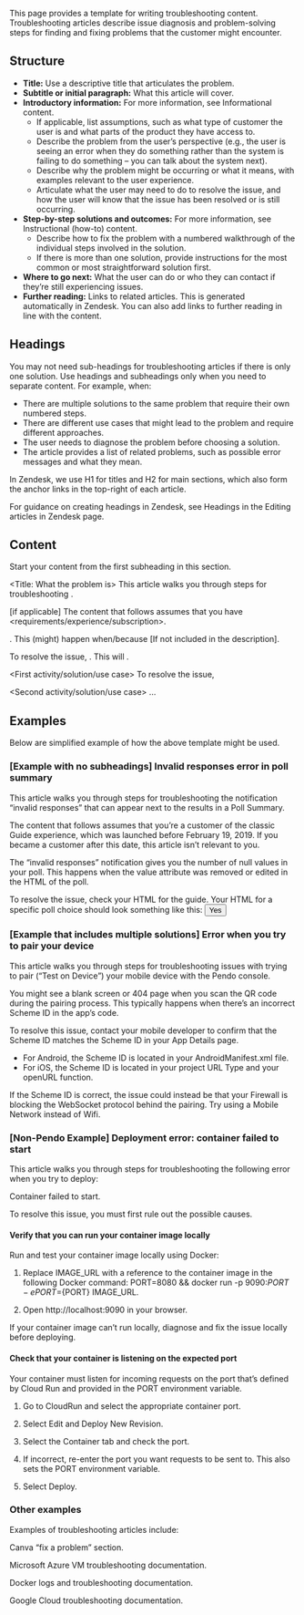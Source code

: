 This page provides a template for writing troubleshooting content. Troubleshooting articles describe issue diagnosis and problem-solving steps for finding and fixing problems that the customer might encounter.

## Structure ##
- **Title:** Use a descriptive title that articulates the problem.
- **Subtitle or initial paragraph:** What this article will cover.
- **Introductory information:** For more information, see Informational content.
    - If applicable, list assumptions, such as what type of customer the user is and what parts of the product they have access to.
    - Describe the problem from the user’s perspective (e.g., the user is seeing an error when they do something rather than the system is failing to do something – you can talk about the system next).
    - Describe why the problem might be occurring or what it means, with examples relevant to the user experience.
    - Articulate what the user may need to do to resolve the issue, and how the user will know that the issue has been resolved or is still occurring.
- **Step-by-step solutions and outcomes:** For more information, see Instructional (how-to) content.
    - Describe how to fix the problem with a numbered walkthrough of the individual steps involved in the solution.
    - If there is more than one solution, provide instructions for the most common or most straightforward solution first.
- **Where to go next:** What the user can do or who they can contact if they’re still experiencing issues.
- **Further reading:** Links to related articles. This is generated automatically in Zendesk. You can also add links to further reading in line with the content.

## Headings ##
You may not need sub-headings for troubleshooting articles if there is only one solution. Use headings and subheadings only when you need to separate content. For example, when:

- There are multiple solutions to the same problem that require their own numbered steps.
- There are different use cases that might lead to the problem and require different approaches.
- The user needs to diagnose the problem before choosing a solution.
- The article provides a list of related problems, such as possible error messages and what they mean.

In Zendesk, we use H1 for titles and H2 for main sections, which also form the anchor links in the top-right of each article.

For guidance on creating headings in Zendesk, see Headings in the Editing articles in Zendesk page.

## Content ##
Start your content from the first subheading in this section.

<Title: What the problem is>
This article walks you through steps for troubleshooting <problem>.

[if applicable] The content that follows assumes that you have <requirements/experience/subscription>.

<Description of the problem if helpful>. This (might) happen when/because <reasons>  [If not included in the description].

To resolve the issue, <general description of solution>. This will <expected outcome>.

<First activity/solution/use case>
To resolve the issue, <description of first activity>

<Procedural steps for this activity. For guidance on writing instructions see General writing guidelines.>

<Second activity/solution/use case>
…

## Examples ##
Below are simplified example of how the above template might be used.

### [Example with no subheadings] Invalid responses error in poll summary ###
This article walks you through steps for troubleshooting the notification “invalid responses” that can appear next to the results in a Poll Summary.


The content that follows assumes that you’re a customer of the classic Guide experience, which was launched before February 19, 2019. If you became a customer after this date, this article isn’t relevant to you.

The “invalid responses” notification gives you the number of null values in your poll. This happens when the value attribute was removed or edited in the HTML of the poll.

To resolve the issue, check your HTML for the guide. Your HTML for a specific poll choice should look something like this: <button type="button" value="1"> Yes </button>

### [Example that includes multiple solutions] Error when you try to pair your device ###
This article walks you through steps for troubleshooting issues with trying to pair (“Test on Device”) your mobile device with the Pendo console.

You might see a blank screen or 404 page when you scan the QR code during the pairing process. This typically happens when there’s an incorrect Scheme ID in the app’s code.

To resolve this issue, contact your mobile developer to confirm that the Scheme ID matches the Scheme ID in your App Details page.

- For Android, the Scheme ID is located in your AndroidManifest.xml file.
- For iOS, the Scheme ID is located in your project URL Type  and your openURL function.

If the Scheme ID is correct, the issue could instead be that your Firewall is blocking the WebSocket protocol behind the pairing. Try using a Mobile Network instead of Wifi.


### [Non-Pendo Example] Deployment error: container failed to start ###
This article walks you through steps for troubleshooting the following error when you try to deploy:

Container failed to start.

To resolve this issue, you must first rule out the possible causes.


#### Verify that you can run your container image locally ####
Run and test your container image locally using Docker:

1. Replace IMAGE_URL with a reference to the container image in the following Docker command: PORT=8080 && docker run -p 9090:${PORT} -e PORT=${PORT} IMAGE_URL.

2. Open http://localhost:9090 in your browser.

If your container image can’t run locally, diagnose and fix the issue locally before deploying.


#### Check that your container is listening on the expected port ####
Your container must listen for incoming requests on the port that’s defined by Cloud Run and provided in the PORT environment variable.

1. Go to CloudRun and select the appropriate container port.

2. Select Edit and Deploy New Revision.

3. Select the Container tab and check the port.

4. If incorrect, re-enter the port you want requests to be sent to. This also sets the PORT environment variable.

5. Select Deploy.

### Other examples ###
Examples of troubleshooting articles include:

Canva “fix a problem” section.

Microsoft Azure VM troubleshooting documentation.

Docker logs and troubleshooting documentation.

Google Cloud troubleshooting documentation.
